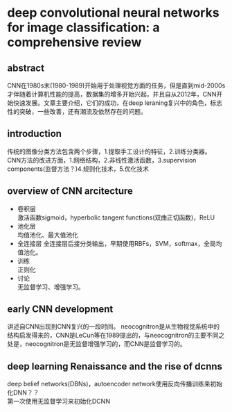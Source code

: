 # deep convolutional neural networks for image classification: a comprehensive review
## abstract
CNN在1980s末(1980-1989)开始用于处理视觉方面的任务，但是直到mid-2000s才伴随着计算机性能的提高，数据集的增多开始兴起，并且自从2012年，CNN开始快速发展。文章主要介绍，它们的成功，在deep leraning复兴中的角色，标志性的突破，一些改善，还有潮流及依然存在的问题。

## introduction
传统的图像分类方法包含两个步骤，1.提取手工设计的特征，2.训练分类器。  
CNN方法的改进方面，1.网络结构，2.非线性激活函数，3.supervision components(监督方法？)4.规则化技术，5.优化技术

## overview of CNN arcitecture
- 卷积层  
激活函数sigmoid，hyperbolic tangent functions(双曲正切函数)，ReLU
- 池化层  
均值池化、最大值池化
- 全连接层
全连接层后接分类输出，早期使用RBFs，SVM，softmax，全局均值池化。
- 训练  
正则化
- 讨论  
无监督学习、增强学习。

## early CNN development
讲述自CNN出现到CNN复兴的一段时间。
neocognitron是从生物视觉系统中的结构启发得来的，CNN是LeCun等在1989提出的，与neocognitron的主要不同之处是，neocognitron是无监督增强学习的，而CNN是监督学习的。

## deep learning Renaissance and the rise of dcnns
deep belief networks(DBNs)，autoencoder network使用反向传播训练来初始化DNN？？  
第一次使用无监督学习来初始化DCNN    
